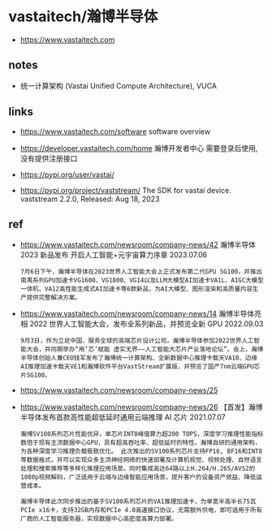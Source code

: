 # vastaitech/瀚博半导体

- https://www.vastaitech.com

## notes

- 统一计算架构 (Vastai Unified Compute Architecture), VUCA

## links

- https://www.vastaitech.com/software
  software overview

- https://developer.vastaitech.com/home
  瀚博开发者中心
  需要登录后使用, 没有提供注册接口

- https://pypi.org/user/vastai/
- https://pypi.org/project/vaststream/
  The SDK for vastai device.
  vaststream 2.2.0, Released: Aug 18, 2023

## ref

- https://www.vastaitech.com/newsroom/company-news/42
  瀚博半导体 2023 新品发布 开启人工智能+元宇宙算力序章
  2023.07.06

  ```
  7月6日下午，瀚博半导体在2023世界人工智能大会上正式发布第二代GPU SG100，并推出南禺系列GPU加速卡VG1600、VG1800、VG14以及LLM大模型AI加速卡VA1L、AIGC大模型一体机、VA12高性能生成式AI加速卡等6款新品，为AI大模型、图形渲染和高质量内容生产提供完整解决方案。
  ```

- https://www.vastaitech.com/newsroom/company-news/14
  瀚博半导体亮相 2022 世界人工智能大会，发布全系列新品，并预览全新 GPU
  2022.09.03

  ```
  9月3日，作为立足中国、服务全球的高端芯片设计公司，瀚博半导体参加2022世界人工智能大会，并同期举办“用‘芯’赋能 虚实无界——人工智能大芯片产业落地论坛”。会上，瀚博半导体创始人兼CEO钱军发布了瀚博统一计算架构、全新数据中心推理卡载天VA10、边缘AI推理加速卡载天VE1和瀚博软件平台VastStream扩展版，并预览了国产7nm云端GPU芯片SG100。
  ```

- https://www.vastaitech.com/newsroom/company-news/25
- https://www.vastaitech.com/newsroom/company-news/26
  【首发】瀚博半导体发布首款高性能超低延时通用云端推理 AI 芯片
  2021.07.07

  ```
  瀚博SV100系列芯片性能优异，单芯片INT8峰值算力超200 TOPS，深度学习推理性能指标数倍于现有主流数据中心GPU，具有超高吞吐率、超低延时的特性。瀚博自研的通用架构，为各种深度学习推理负载极致优化。 此次推出的SV100系列芯片支持FP16, BF16和INT8等数据格式，并可以实现众多主流神经网络的快速部署及计算机视觉、视频处理、自然语言处理和搜索推荐等多样化推理应用场景。同时集成高达64路以上H.264/H.265/AVS2的1080p视频解码，广泛适用于云端与边缘智能应用场景，提升客户的设备资产效益、降低运营成本。

  瀚博半导体此次同步推出的基于SV100系列芯片的VA1推理加速卡，为单宽半高半长75瓦PCIe x16卡，支持32GB内存和PCIe 4.0高速接口协议，无需额外供电，即可适用于所有厂商的人工智能服务器，实现数据中心高密度高算力部署。
  ```
